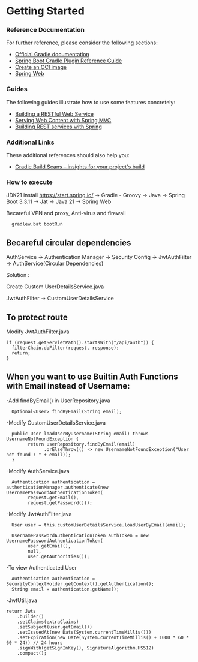 # Getting Started

### Reference Documentation

For further reference, please consider the following sections:

- [Official Gradle documentation](https://docs.gradle.org)
- [Spring Boot Gradle Plugin Reference Guide](https://docs.spring.io/spring-boot/3.3.11/gradle-plugin)
- [Create an OCI image](https://docs.spring.io/spring-boot/3.3.11/gradle-plugin/packaging-oci-image.html)
- [Spring Web](https://docs.spring.io/spring-boot/3.3.11/reference/web/servlet.html)

### Guides

The following guides illustrate how to use some features concretely:

- [Building a RESTful Web Service](https://spring.io/guides/gs/rest-service/)
- [Serving Web Content with Spring MVC](https://spring.io/guides/gs/serving-web-content/)
- [Building REST services with Spring](https://spring.io/guides/tutorials/rest/)

### Additional Links

These additional references should also help you:

- [Gradle Build Scans – insights for your project's build](https://scans.gradle.com#gradle)

### How to execute

JDK21 install
https://start.spring.io/
-> Gradle - Groovy
-> Java
-> Spring Boot 3.3.11
-> Jat
-> Java 21
-> Spring Web


Becareful VPN and proxy, Anti-virus and firewall


      gradlew.bat bootRun

## Becareful circular dependencies

AuthService -> Authentication Manager -> Security Config -> JwtAuthFilter -> AuthService(Circular Dependencies)

Solution :

Create Custom UserDetailsService.java

JwtAuthFilter -> CustomUserDetailsService

## To protect route

Modify JwtAuthFilter.java

    if (request.getServletPath().startsWith("/api/auth")) {
      filterChain.doFilter(request, response);
      return;
    }

## When you want to use Builtin Auth Functions with Email instead of Username:

-Add findByEmail() in UserRepository.java

      Optional<User> findByEmail(String email);

-Modify CustomUserDetailsService.java

      public User loadUserByUsername(String email) throws UsernameNotFoundException {
            return userRepository.findByEmail(email)
                  .orElseThrow(() -> new UsernameNotFoundException("User not found : " + email));
      }

-Modify AuthService.java

      Authentication authentication = authenticationManager.authenticate(new UsernamePasswordAuthenticationToken(
            request.getEmail(),
            request.getPassword()));

-Modify JwtAuthFilter.java

      User user = this.customUserDetailsService.loadUserByEmail(email);

      UsernamePasswordAuthenticationToken authToken = new UsernamePasswordAuthenticationToken(
            user.getEmail(),
            null,
            user.getAuthorities());

-To view Authenticated User

      Authentication authentication = SecurityContextHolder.getContext().getAuthentication();
      String email = authentication.getName();

-JwtUtil.java

    return Jwts
        .builder()
        .setClaims(extraClaims)
        .setSubject(user.getEmail())
        .setIssuedAt(new Date(System.currentTimeMillis()))
        .setExpiration(new Date(System.currentTimeMillis() + 1000 * 60 * 60 * 24)) // 24 hours
        .signWith(getSignInKey(), SignatureAlgorithm.HS512)
        .compact();
